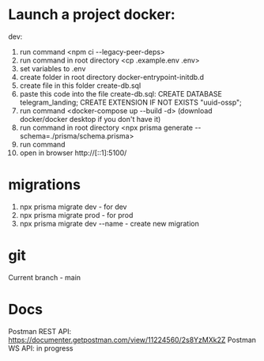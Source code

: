 # Launch a project docker:

dev:

1.  run command <npm ci --legacy-peer-deps>
2.  run command in root directory <cp .example.env .env>
3.  set variables to .env
4.  create folder in root directory docker-entrypoint-initdb.d
5.  create file in this folder create-db.sql
6.  paste this code into the file create-db.sql:
    CREATE DATABASE telegram_landing;
    CREATE EXTENSION IF NOT EXISTS "uuid-ossp";
7.  run command <docker-compose up --build -d> (download docker/docker desktop if you don't have it)
8.  run command in root directory <npx prisma generate --schema=./prisma/schema.prisma>
9.  run command <npm run start:dev>
10. open in browser http://[::1]:5100/

# migrations

1. npx prisma migrate dev - for dev
2. npx prisma migrate prod - for prod
3. npx prisma migrate dev --name <name> - create new migration

# git

Current branch - main

# Docs

Postman REST API: https://documenter.getpostman.com/view/11224560/2s8YzMXk2Z
Postman WS API: in progress
